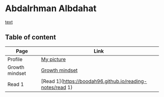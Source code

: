 # Abdalrhman Albdahat 
[text](https://scontent.famm3-3.fna.fbcdn.net/v/t1.0-9/116372729_3095225883931312_4659706694933672408_n.jpg?_nc_cat=108&ccb=2&_nc_sid=730e14&_nc_eui2=AeFWt4WnAudleKzoVxKGmHFze1cM2upEwu17Vwza6kTC7QPDqbRQeAcGgFyFw_Cq0XLX9Y84VY0cUsFUAN5qfmb6&_nc_ohc=CGSn3wgX17EAX-hoJIY&_nc_ht=scontent.famm3-3.fna&oh=1dc471deb4b8055d92813043978b0dad&oe=60055453)
## Table of content
Page | Link 
------------ | -------------
Profile | [My picture](https://scontent.famm3-3.fna.fbcdn.net/v/t1.0-9/116372729_3095225883931312_4659706694933672408_n.jpg?_nc_cat=108&ccb=2&_nc_sid=730e14&_nc_eui2=AeFWt4WnAudleKzoVxKGmHFze1cM2upEwu17Vwza6kTC7QPDqbRQeAcGgFyFw_Cq0XLX9Y84VY0cUsFUAN5qfmb6&_nc_ohc=CGSn3wgX17EAX-hoJIY&_nc_ht=scontent.famm3-3.fna&oh=1dc471deb4b8055d92813043978b0dad&oe=60055453)
Growth mindset | [Growth mindset](https://boodah96.github.io/reading-notes/)
Read 1 |  [Read 1](https://boodah96.github.io/reading-notes/read 1)
